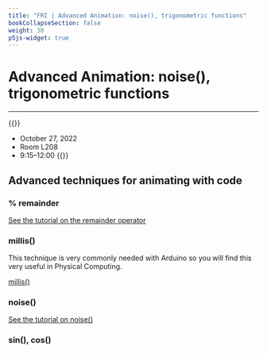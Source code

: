```yaml
---
title: "FRI | Advanced Animation: noise(), trigonometric functions"
bookCollapseSection: false
weight: 30
p5js-widget: true
---
```


# Advanced Animation: noise(), trigonometric functions

---

{{<hint info>}}
- October 27, 2022
- Room L208
- 9:15–12:00
{{</hint>}}

## Advanced techniques for animating with code

### % remainder

[See the tutorial on the remainder operator](../../../tutorials/p5-js/remainder.md)

### millis()

This technique is very commonly needed with Arduino so you will find this very useful in Physical Computing.

[millis()](https://p5js.org/reference/#/p5/millis)

### noise()

[See the tutorial on noise()](../../../tutorials/p5-js/noise.md)

### sin(), cos()